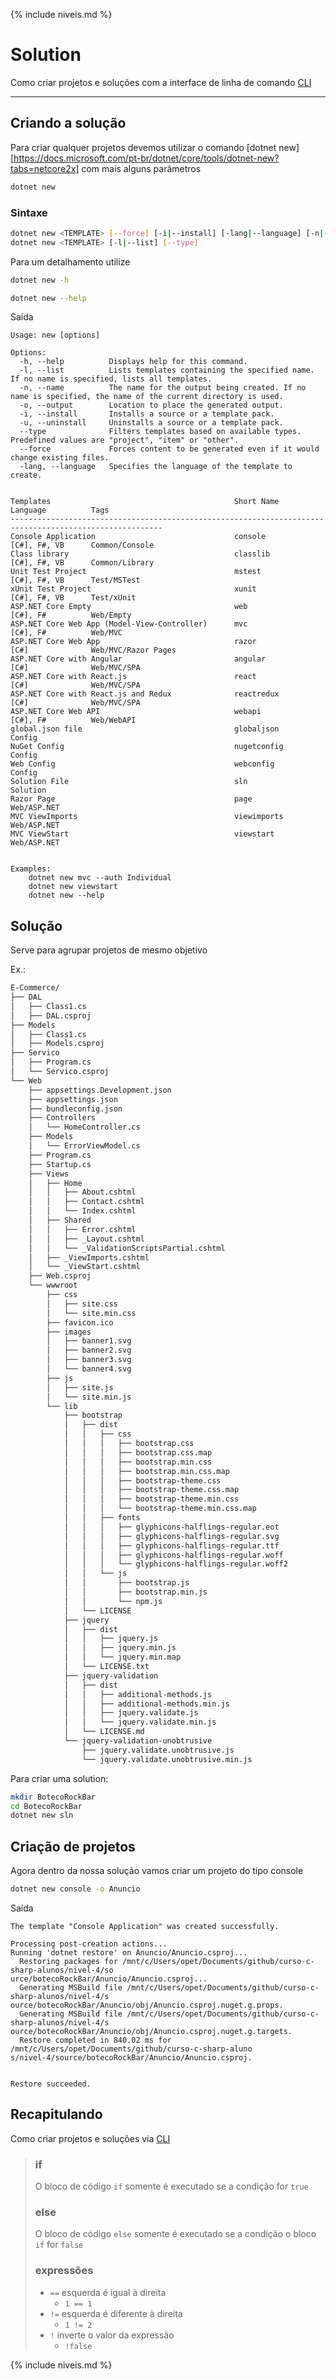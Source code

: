 {% include niveis.md %}

# Solution

Como criar projetos e soluções com a interface de linha de comando [CLI](https://docs.microsoft.com/pt-br/dotnet/core/tools/?tabs=netcore2x)

---

## Criando a solução

Para criar qualquer projetos devemos utilizar o comando [dotnet new][https://docs.microsoft.com/pt-br/dotnet/core/tools/dotnet-new?tabs=netcore2x] com mais alguns parâmetros

```bash
dotnet new
```

### Sintaxe

```bash
dotnet new <TEMPLATE> [--force] [-i|--install] [-lang|--language] [-n|--name] [-o|--output] [-u|--uninstall] [Template options]
dotnet new <TEMPLATE> [-l|--list] [--type]
```

Para um detalhamento utilize

```bash
dotnet new -h
```
```bash
dotnet new --help
```

Saída

```
Usage: new [options]

Options:
  -h, --help          Displays help for this command.
  -l, --list          Lists templates containing the specified name. If no name is specified, lists all templates.
  -n, --name          The name for the output being created. If no name is specified, the name of the current directory is used.
  -o, --output        Location to place the generated output.
  -i, --install       Installs a source or a template pack.
  -u, --uninstall     Uninstalls a source or a template pack.
  --type              Filters templates based on available types. Predefined values are "project", "item" or "other".
  --force             Forces content to be generated even if it would change existing files.
  -lang, --language   Specifies the language of the template to create.


Templates                                         Short Name       Language          Tags
--------------------------------------------------------------------------------------------------------
Console Application                               console          [C#], F#, VB      Common/Console
Class library                                     classlib         [C#], F#, VB      Common/Library
Unit Test Project                                 mstest           [C#], F#, VB      Test/MSTest
xUnit Test Project                                xunit            [C#], F#, VB      Test/xUnit
ASP.NET Core Empty                                web              [C#], F#          Web/Empty
ASP.NET Core Web App (Model-View-Controller)      mvc              [C#], F#          Web/MVC
ASP.NET Core Web App                              razor            [C#]              Web/MVC/Razor Pages
ASP.NET Core with Angular                         angular          [C#]              Web/MVC/SPA
ASP.NET Core with React.js                        react            [C#]              Web/MVC/SPA
ASP.NET Core with React.js and Redux              reactredux       [C#]              Web/MVC/SPA
ASP.NET Core Web API                              webapi           [C#], F#          Web/WebAPI
global.json file                                  globaljson                         Config
NuGet Config                                      nugetconfig                        Config
Web Config                                        webconfig                          Config
Solution File                                     sln                                Solution
Razor Page                                        page                               Web/ASP.NET
MVC ViewImports                                   viewimports                        Web/ASP.NET
MVC ViewStart                                     viewstart                          Web/ASP.NET


Examples:
    dotnet new mvc --auth Individual
    dotnet new viewstart
    dotnet new --help
```

## Solução

Serve para agrupar projetos de mesmo objetivo

Ex.:

```bash
E-Commerce/
├── DAL
│   ├── Class1.cs
│   ├── DAL.csproj
├── Models
│   ├── Class1.cs
│   ├── Models.csproj
├── Servico
│   ├── Program.cs
│   └── Servico.csproj
└── Web
    ├── appsettings.Development.json
    ├── appsettings.json
    ├── bundleconfig.json
    ├── Controllers
    │   └── HomeController.cs
    ├── Models
    │   └── ErrorViewModel.cs
    ├── Program.cs
    ├── Startup.cs
    ├── Views
    │   ├── Home
    │   │   ├── About.cshtml
    │   │   ├── Contact.cshtml
    │   │   └── Index.cshtml
    │   ├── Shared
    │   │   ├── Error.cshtml
    │   │   ├── _Layout.cshtml
    │   │   └── _ValidationScriptsPartial.cshtml
    │   ├── _ViewImports.cshtml
    │   └── _ViewStart.cshtml
    ├── Web.csproj
    └── wwwroot
        ├── css
        │   ├── site.css
        │   └── site.min.css
        ├── favicon.ico
        ├── images
        │   ├── banner1.svg
        │   ├── banner2.svg
        │   ├── banner3.svg
        │   └── banner4.svg
        ├── js
        │   ├── site.js
        │   └── site.min.js
        └── lib
            ├── bootstrap
            │   ├── dist
            │   │   ├── css
            │   │   │   ├── bootstrap.css
            │   │   │   ├── bootstrap.css.map
            │   │   │   ├── bootstrap.min.css
            │   │   │   ├── bootstrap.min.css.map
            │   │   │   ├── bootstrap-theme.css
            │   │   │   ├── bootstrap-theme.css.map
            │   │   │   ├── bootstrap-theme.min.css
            │   │   │   └── bootstrap-theme.min.css.map
            │   │   ├── fonts
            │   │   │   ├── glyphicons-halflings-regular.eot
            │   │   │   ├── glyphicons-halflings-regular.svg
            │   │   │   ├── glyphicons-halflings-regular.ttf
            │   │   │   ├── glyphicons-halflings-regular.woff
            │   │   │   └── glyphicons-halflings-regular.woff2
            │   │   └── js
            │   │       ├── bootstrap.js
            │   │       ├── bootstrap.min.js
            │   │       └── npm.js
            │   └── LICENSE
            ├── jquery
            │   ├── dist
            │   │   ├── jquery.js
            │   │   ├── jquery.min.js
            │   │   └── jquery.min.map
            │   └── LICENSE.txt
            ├── jquery-validation
            │   ├── dist
            │   │   ├── additional-methods.js
            │   │   ├── additional-methods.min.js
            │   │   ├── jquery.validate.js
            │   │   └── jquery.validate.min.js
            │   └── LICENSE.md
            └── jquery-validation-unobtrusive
                ├── jquery.validate.unobtrusive.js
                └── jquery.validate.unobtrusive.min.js
```


Para criar uma solution:

```bash
mkdir BotecoRockBar
cd BotecoRockBar
dotnet new sln
```

## Criação de projetos

Agora dentro da nossa solução vamos criar um projeto do tipo console

```bash
dotnet new console -o Anuncio
```

Saída

```
The template "Console Application" was created successfully.

Processing post-creation actions...
Running 'dotnet restore' on Anuncio/Anuncio.csproj...
  Restoring packages for /mnt/c/Users/opet/Documents/github/curso-c-sharp-alunos/nivel-4/so
urce/botecoRockBar/Anuncio/Anuncio.csproj...
  Generating MSBuild file /mnt/c/Users/opet/Documents/github/curso-c-sharp-alunos/nivel-4/s
ource/botecoRockBar/Anuncio/obj/Anuncio.csproj.nuget.g.props.
  Generating MSBuild file /mnt/c/Users/opet/Documents/github/curso-c-sharp-alunos/nivel-4/s
ource/botecoRockBar/Anuncio/obj/Anuncio.csproj.nuget.g.targets.
  Restore completed in 840.02 ms for /mnt/c/Users/opet/Documents/github/curso-c-sharp-aluno
s/nivel-4/source/botecoRockBar/Anuncio/Anuncio.csproj.


Restore succeeded.
```



## Recapitulando

Como criar projetos e soluções via [CLI](https://docs.microsoft.com/pt-br/dotnet/core/tools/?tabs=netcore2x)

> ### if
> O bloco de código `if` somente é executado se a condição for `true`
>
> ### else
> O bloco de código `else` somente é executado se a condição o bloco `if` for `false`
>
> ### expressões
> * `==` esquerda é igual à direita
>   * `1 == 1`
> * `!=` esquerda é diferente à direita
>   * `1 != 2`
> * `!` inverte o valor da expressão
>   * `!false`

{% include niveis.md %}